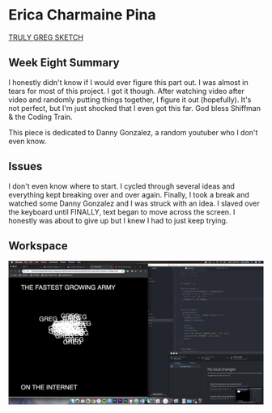 # Erica Charmaine Pina

[TRULY GREG SKETCH](https://ecpina.github.io/120-work/hw-11/index.html)

## Week Eight Summary
I honestly didn't know if I would ever figure this part out. I was almost in tears for most of this project. I got it though. After watching video after video and randomly putting things together, I figure it out (hopefully). It's not perfect, but I'm just shocked that I even got this far. God bless Shiffman & the Coding Train.

This piece is dedicated to Danny Gonzalez, a random youtuber who I don't even know.


## Issues
I don't even know where to start. I cycled through several ideas and everything kept breaking over and over again. Finally, I took a break and watched some Danny Gonzalez and I was struck with an idea. I slaved over the keyboard until FINALLY, text began to move across the screen. I honestly was about to give up but I knew I had to just keep trying.

## Workspace
![TRULY GREG](../hw-11/trulygreg.png)
